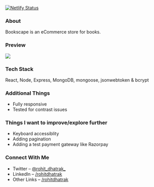 [![Netlify Status](https://api.netlify.com/api/v1/badges/8f446351-b05e-441b-823a-856fab6753a0/deploy-status)](https://app.netlify.com/sites/store-bookscape/deploys)

### About
Bookscape is an eCommerce store for books.

### Preview
![](/client/public/demo.gif)

### Tech Stack
React, Node, Express, MongoDB, mongoose, jsonwebtoken & bcrypt

### Additional Things
- Fully responsive
- Tested for contrast issues

### Things I want to improve/explore further
- Keyboard accessiblity
- Adding pagination
- Adding a test payment gateway like Razorpay

### Connect With Me
- Twitter – [@rohit_dhatrak_](https://twitter.com/rohit_dhatrak_)
- LinkedIn – [/rohitdhatrak](https://www.linkedin.com/in/rohitdhatrak)
- Other Links – [/rohitdhatrak](https://rohitdhatrak.bio.link/)
